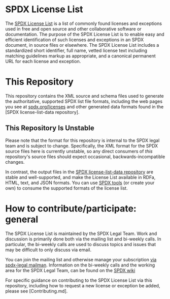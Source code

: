 # SPDX License List 
The [SPDX License List](https://spdx.org/licenses/) is a list of commonly found licenses and exceptions used in free and open source and other collaborative software or documentation. The purpose of the SPDX License List is to enable easy and efficient identification of such licenses and exceptions in an SPDX document, in source files or elsewhere. The SPDX License List includes a standardized short identifier, full name, vetted license text including matching guidelines markup as appropriate, and a canonical permanent URL for each license and exception. 

# This Repository
This repository contains the XML source and schema files used to generate the authoritative, supported SPDX list file formats, including the web pages you see at [spdx.org/licenses](https://spdx.org/licenses/) and other generated data formats found in the [SPDX license-list-data repository]. 

## This Repository Is Unstable
Please note that the format for this repository is internal to the SPDX legal team and is subject to change. Specifically, the XML format for the SPDX source files here is currently unstable, so any direct consumers of _this_ repository's source files should expect occasional, backwards-incompatible changes. 

In contrast, the output files in the [SPDX license-list-data repository](https://github.com/spdx/license-list-data) are stable and well-supported, and make the License List available in RDFa, HTML, text, and JSON formats. You can use [SPDX tools](https://github.com/spdx/tools) (or create your own) to consume the supported formats of the license list.

# How to contribute/participate: general
The SPDX License List is maintained by the SPDX Legal Team. Work and discussion is primarily done both via the mailing list and bi-weekly calls. In particular, the bi-weekly calls are used to discuss topics and issues that may be difficult to only discuss via email.

You can join the mailing list and otherwise manage your subscription [via spdx-legal mailman](https://lists.spdx.org/mailman/listinfo/spdx-legal). Information on the bi-weekly calls and the working area for the SPDX Legal Team, can be found on the [SPDX wiki](https://wiki.spdx.org/view/Legal_Team)

For specific guidance on contributing to the SPDX License List via this repository, including how to request a new license or exception be added, please see [Contributing.md].

